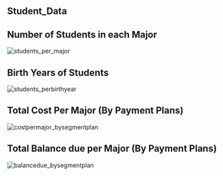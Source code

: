 ## Student_Data

## Number of Students in each Major 


![students_per_major](https://github.com/ygezu/Student_Data/assets/159511253/4c239e8f-970f-4633-a85b-4a6c1a8fb1aa)


## Birth Years of Students 

![students_perbirthyear](https://github.com/ygezu/Student_Data/assets/159511253/f3c15455-28ca-409a-9ef2-7d41b5ee760a)


## Total Cost Per Major (By Payment Plans)

![costpermajor_bysegmentplan](https://github.com/ygezu/Student_Data/assets/159511253/7c9e1ecd-d313-43a4-a3ed-98b1a4f6b795)


## Total Balance due per Major (By Payment Plans)

![balancedue_bysegmentplan](https://github.com/ygezu/Student_Data/assets/159511253/d53d4dc0-205b-4f9a-bda0-41d5f00f2bbe)

